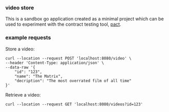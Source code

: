 ### video store

This is a sandbox go application created as a minimal project which can be used to experiment with the contract testing tool, [pact](https://docs.pact.io/).

### example requests

Store a video:

```
curl --location --request POST 'localhost:8080/video' \
--header 'Content-Type: application/json' \
--data-raw '{
    "id": "123",
    "name": "The Matrix",
    "decription": "The most overrated film of all time"
}'
```

Retrieve a video:

```
curl --location --request GET 'localhost:8080/videos?id=123'
```